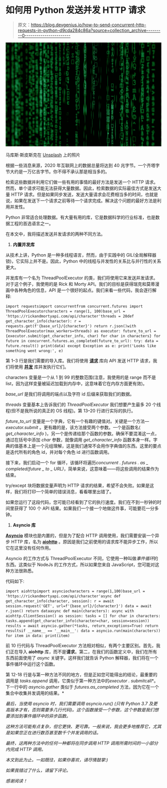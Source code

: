 # 如何用 Python 发送并发 HTTP 请求

> 原文：<https://blog.devgenius.io/how-to-send-concurrent-http-requests-in-python-d9cda284c86a?source=collection_archive---------0----------------------->

![](img/3199750026e6fd97f16294dadced06c0.png)

马库斯·斯皮斯克在 [Unsplash](https://unsplash.com?utm_source=medium&utm_medium=referral) 上的照片

根据一些消息来源，2020 年互联网上的数据总量将达到 40 兆字节。一个齐塔字节大约是一万亿吉字节。你不得不承认那是相当多的。

检索这些数据并利用它们做一些有用的事情的最好方法是发送一个 HTTP 请求。然而，单个请求可能无法获得大量数据。因此，检索数据的实际最佳方式是发送大量 HTTP 请求。但是如果同步发送，发送大量请求会花费相当多的时间，也就是说，如果在发送下一个请求之前等待一个请求完成。解决这个问题的最好方法是利用并发性。

Python 非常适合处理数据。有大量有用的库，它是数据科学的行业标准，也是数据工程的首选语言之一。

在本文中，我将描述发送并发请求的两种不同方法。

1.  **内置并发库**

从技术上讲，Python 是一种多线程语言，然而，由于实践中的 GIL(全局解释器锁)，它实际上并不是。因此，Python 中的线程与并发性的关系比与并行性的关系更大。

并发库有一个名为 ThreadPoolExecutor 的类，我们将使用它来发送并发请求。对于这个例子，我使用的是 Rick 和 Morty API。我们的目标是获得瑞克和莫蒂漫画中各种角色的信息，API 是一个很好的起点。我们来看一些代码，我会逐行解释:

```
import requestsimport concurrentfrom concurrent.futures import ThreadPoolExecutorcharacters = range(1, 100)base_url = 'https://rickandmortyapi.com/api/character'threads = 20def get_character_info(character): r = requests.get(f'{base_url}/{character}') return r.json()with ThreadPoolExecutor(max_workers=threads) as executor: future_to_url = {executor.submit(get_character_info, char) for char in characters} for future in concurrent.futures.as_completed(future_to_url): try: data = future.result() print(data) except Exception as e: print('Looks like something went wrong:', e)
```

第 1–3 行是我们需要的导入库。我们将使用 [**请求**](https://docs.python-requests.org/en/latest/) 库向 API 发送 HTTP 请求，我们将使用 [**并发**](https://docs.python.org/3/library/concurrent.futures.html) 库并发执行它们。

characters 变量是一个从 1 到 99 的整数范围(注意，我使用的是 range 而不是 list，因为这样变量被延迟加载到内存中，这意味着它在内存方面更有效)。

*base_url* 是我们将调用的端点以及字符 id 后缀来获取我们的数据。

*threads* 变量基本上告诉我们的 *ThreadPoolExecutor* 我们想要产生最多 20 个线程(但不是我所说的真正的 OS 线程)。第 13–20 行进行实际的执行。

*future_to_url* 变量是一个字典，它有一个有趣的键值对。关键是一个方法— *executor.submit* 。更有趣的是，该方法接受两个参数。一个是函数名( *get_character_info* )，另一个是传递给那个函数的参数。确保不要混淆这一点，通过在括号中添加 *char* 参数，就像调用 *get_character_info* 函数本身一样。字典的值基本上是一个元组理解，这是我们通常不会用作字典值的东西。这里的要点是迭代所有的角色 id，并对每个角色 id 进行函数调用。

接下来，我们启动一个 for 循环，该循环将遍历*concurrent . futures . as _ completed(future _ to _ URL)*，简单来说，这意味着——将这些调用的结果作为结束。

try/except 块将数据变量声明为 HTTP 请求的结果，希望不会失败。如果是这样，我们将打印一个简单的错误消息，看看哪里出错了。

如果您运行了这段代码，您可能已经看到了它的执行速度。我们在不到一秒钟的时间里获得了 100 个 API 结果。如果我们一个接一个地做这件事，可能要花一分多钟。

1.  **Asyncio 库**

[**Asyncio**](https://docs.python.org/3/library/asyncio.html) 模块也是内置的，但是为了配合 HTTP 调用使用，我们需要安装一个异步 HTTP 库，名为 [**aiohttp**](https://docs.aiohttp.org/en/stable/) 。原因是我们之前使用的请求库不能异步工作，所以它在这里没有任何作用。

Asyncio 的工作方式与 ThreadPoolExecutor 不同，它使用一种叫做*事件循环*的东西。这类似于 NodeJs 的工作方式，所以如果您来自 JavaScript，您可能对这种方法很熟悉。

代码如下:

```
import aiohttpimport asynciocharacters = range(1,100)base_url = 'https://rickandmortyapi.com/api/character'async def get_character_info(character, session): r = await session.request('GET', url=f'{base_url}/{character}') data = await r.json() return dataasync def main(characters): async with aiohttp.ClientSession() as session: tasks = [] for char in characters: tasks.append(get_character_info(character=char, session=session)) results = await asyncio.gather(*tasks, return_exceptions=True) return resultsif __name__ == '__main__': data = asyncio.run(main(characters)) for item in data: print(item)
```

前 10 行代码与 ThreadPoolExecutor 方法相对相似，有两个主要区别。首先，我们正在导入 **aiohttp** 库，而不是**请求**。第二，在我们的函数定义中，我们在所有东西前面使用了 *async* 关键字。这样我们就告诉 Python 解释器，我们将在一个事件循环中运行这个函数。

第 12-18 行是与第一种方法不同的地方，但是正如您可能得出的结论，最重要的调用是 *tasks.append* 调用，它类似于第一种方法中的*executor . submit*call*。下一行中的 *asyncio.gather* 类似于 *futures.as_completed* 方法，因为它在一个集合中收集并发调用的结果。*

*最后，当使用 asyncio 时，我们需要调用 *asyncio.run()* (只有 Python 3.7 及更高版本才有，否则需要多几行代码)。这个函数接受一个参数，这个参数是我们想要添加到事件循环中的异步函数。*

*这种方法可能有点复杂，但它更快、更可靠。一般来说，我会更多地推荐它，尤其是如果您正在进行数百甚至数千个并发调用的话。*

*最终，这两种方法中的任何一种都将在同步调用 HTTP 调用所需时间的一小部分内完成 HTTP 调用。*

*本文到此为止。一如既往，如果你喜欢，请尽情鼓掌:)*

*如果我错过了什么，请留下评论。*

*感谢阅读！*